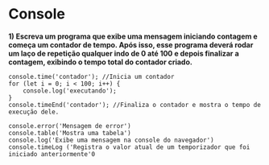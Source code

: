 # Console

**1) Escreva um programa que exibe uma mensagem iniciando contagem e começa um contador de tempo. Após isso, esse programa deverá rodar um laço de repetição qualquer indo de 0 até 100 e depois finalizar a contagem, exibindo o tempo total do contador criado.**

```
console.time('contador'); //Inicia um contador
for (let i = 0; i < 100; i++) {
    console.log('executando');
}
console.timeEnd('contador'); //Finaliza o contador e mostra o tempo de execução dele.

console.error('Mensagem de error')
console.table('Mostra uma tabela') 
console.log('Exibe uma mensagem na console do navegador')
console.timeLog ('Registra o valor atual de um temporizador que foi iniciado anteriormente'0

```